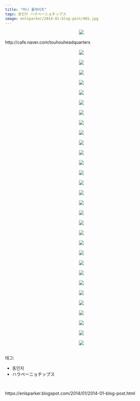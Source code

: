 ```yaml
---
title: "머니 퓰레이트"
tags: 동인지 ハラペーニョチップス
image: enlsparker/2014-01-blog-post/001.jpg
---
```

<div class="article">
<div class="post-body entry-content" id="post-body-2267499034953539585" itemprop="description articleBody">
<div style="text-align: center;">
<a href="//2.bp.blogspot.com/-rRmykznkdeQ/Utq3evHsPTI/AAAAAAAACKc/-3T9yZ-UHnQ/s1600/001.jpg" imageanchor="1" style="margin-left: 1em; margin-right: 1em;"><img border="0" src="{{ site.nasurl }}/enlsparker/2014-01-blog-post/001.jpg"/></a></div>
<br/>
<a name="more"></a>http://cafe.naver.com/touhouheadquarters<br/>
<br/>
<div class="separator" style="clear: both; text-align: center;">
<a href="//1.bp.blogspot.com/-H4aViHPAmZg/Utq3acS8GGI/AAAAAAAACKQ/5wpMXpYsMuI/s1600/002.jpg" imageanchor="1" style="margin-left: 1em; margin-right: 1em;"><img border="0" src="{{ site.nasurl }}/enlsparker/2014-01-blog-post/002.jpg"/></a></div>
<br/>
<div class="separator" style="clear: both; text-align: center;">
<a href="//4.bp.blogspot.com/-O3OdHDY7zi4/Utq31HpqOSI/AAAAAAAACMU/L1UCmMbSgfQ/s1600/02.jpg" imageanchor="1" style="margin-left: 1em; margin-right: 1em;"><img border="0" src="{{ site.nasurl }}/enlsparker/2014-01-blog-post/02.jpg"/></a></div>
<br/>
<div class="separator" style="clear: both; text-align: center;">
<a href="//3.bp.blogspot.com/-TU87LzAtg6M/Utq3Zs5n6fI/AAAAAAAACKM/LQwAJn8b7mg/s1600/003.jpg" imageanchor="1" style="margin-left: 1em; margin-right: 1em;"><img border="0" src="{{ site.nasurl }}/enlsparker/2014-01-blog-post/003.jpg"/></a></div>
<br/>
<div class="separator" style="clear: both; text-align: center;">
<a href="//3.bp.blogspot.com/-ebOcrEOKz4Q/Utq3euFEnJI/AAAAAAAACKg/uCSkGUtHC1c/s1600/004.jpg" imageanchor="1" style="margin-left: 1em; margin-right: 1em;"><img border="0" src="{{ site.nasurl }}/enlsparker/2014-01-blog-post/004.jpg"/></a></div>
<br/>
<div class="separator" style="clear: both; text-align: center;">
<a href="//1.bp.blogspot.com/-vnZmEUuyIK0/Utq3fc6nOUI/AAAAAAAACKo/40gIYIbbBWo/s1600/005.jpg" imageanchor="1" style="margin-left: 1em; margin-right: 1em;"><img border="0" src="{{ site.nasurl }}/enlsparker/2014-01-blog-post/005.jpg"/></a></div>
<br/>
<div class="separator" style="clear: both; text-align: center;">
<a href="//3.bp.blogspot.com/-XQzy-NWhRQw/Utq3isAJ-lI/AAAAAAAACK0/idZdMcb1QyU/s1600/006.jpg" imageanchor="1" style="margin-left: 1em; margin-right: 1em;"><img border="0" src="{{ site.nasurl }}/enlsparker/2014-01-blog-post/006.jpg"/></a></div>
<br/>
<div class="separator" style="clear: both; text-align: center;">
<a href="//1.bp.blogspot.com/-T7YyXKv6rBQ/Utq3jaPXD5I/AAAAAAAACK4/6a2x6GFkpFc/s1600/007.jpg" imageanchor="1" style="margin-left: 1em; margin-right: 1em;"><img border="0" src="{{ site.nasurl }}/enlsparker/2014-01-blog-post/007.jpg"/></a></div>
<br/>
<div class="separator" style="clear: both; text-align: center;">
<a href="//4.bp.blogspot.com/-PlbRFLQL8Xs/Utq3kc1sL0I/AAAAAAAACLE/yK8bk9knDzo/s1600/008.jpg" imageanchor="1" style="margin-left: 1em; margin-right: 1em;"><img border="0" src="{{ site.nasurl }}/enlsparker/2014-01-blog-post/008.jpg"/></a></div>
<br/>
<div class="separator" style="clear: both; text-align: center;">
<a href="//3.bp.blogspot.com/-lDtp9Vkb1eY/Utq3pAfUqNI/AAAAAAAACLM/b-jaq7chqvs/s1600/009.jpg" imageanchor="1" style="margin-left: 1em; margin-right: 1em;"><img border="0" src="{{ site.nasurl }}/enlsparker/2014-01-blog-post/009.jpg"/></a></div>
<br/>
<div class="separator" style="clear: both; text-align: center;">
<a href="//2.bp.blogspot.com/-iABvJ17S0NE/Utq3pV5GcII/AAAAAAAACLU/RVLOtaQVDl0/s1600/010.jpg" imageanchor="1" style="margin-left: 1em; margin-right: 1em;"><img border="0" src="{{ site.nasurl }}/enlsparker/2014-01-blog-post/010.jpg"/></a></div>
<br/>
<div class="separator" style="clear: both; text-align: center;">
<a href="//3.bp.blogspot.com/-f7nXa2OqEN4/Utq3pUogT4I/AAAAAAAACLQ/_DixzWIhEb4/s1600/011.jpg" imageanchor="1" style="margin-left: 1em; margin-right: 1em;"><img border="0" src="{{ site.nasurl }}/enlsparker/2014-01-blog-post/011.jpg"/></a></div>
<br/>
<div class="separator" style="clear: both; text-align: center;">
<a href="//2.bp.blogspot.com/-23XIlAMJXa0/Utq3uXYfkbI/AAAAAAAACLk/9Ny8UD2iqLw/s1600/012.jpg" imageanchor="1" style="margin-left: 1em; margin-right: 1em;"><img border="0" src="{{ site.nasurl }}/enlsparker/2014-01-blog-post/012.jpg"/></a></div>
<br/>
<div class="separator" style="clear: both; text-align: center;">
<a href="//3.bp.blogspot.com/-ec07K6X-heY/Utq3uuUucLI/AAAAAAAACLo/DJ8tnQmQAMY/s1600/013.jpg" imageanchor="1" style="margin-left: 1em; margin-right: 1em;"><img border="0" src="{{ site.nasurl }}/enlsparker/2014-01-blog-post/013.jpg"/></a></div>
<br/>
<div class="separator" style="clear: both; text-align: center;">
<a href="//2.bp.blogspot.com/-jR2PCwfozC8/Utq3uV6ch6I/AAAAAAAACLs/-s5t8JizMeU/s1600/014.jpg" imageanchor="1" style="margin-left: 1em; margin-right: 1em;"><img border="0" src="{{ site.nasurl }}/enlsparker/2014-01-blog-post/014.jpg"/></a></div>
<br/>
<div class="separator" style="clear: both; text-align: center;">
<a href="//3.bp.blogspot.com/-bZy2FRa1t_M/Utq3ywZWFvI/AAAAAAAACL8/XtH_HuGIPAE/s1600/015.jpg" imageanchor="1" style="margin-left: 1em; margin-right: 1em;"><img border="0" src="{{ site.nasurl }}/enlsparker/2014-01-blog-post/015.jpg"/></a></div>
<br/>
<div class="separator" style="clear: both; text-align: center;">
<a href="//3.bp.blogspot.com/-zUhMunnpY8w/Utq3zJwx7GI/AAAAAAAACME/YMtapOlLpY0/s1600/016.jpg" imageanchor="1" style="margin-left: 1em; margin-right: 1em;"><img border="0" src="{{ site.nasurl }}/enlsparker/2014-01-blog-post/016.jpg"/></a></div>
<br/>
<div class="separator" style="clear: both; text-align: center;">
<a href="//2.bp.blogspot.com/-UdUV1_60weY/Utq3zPxNKsI/AAAAAAAACMA/sHRewaRR7hE/s1600/017.jpg" imageanchor="1" style="margin-left: 1em; margin-right: 1em;"><img border="0" src="{{ site.nasurl }}/enlsparker/2014-01-blog-post/017.jpg"/></a></div>
<br/>
<div class="separator" style="clear: both; text-align: center;">
<a href="//3.bp.blogspot.com/-SmWdxHJ6xJc/Utq34I1LzdI/AAAAAAAACMc/0QuqpNKaaVk/s1600/018.jpg" imageanchor="1" style="margin-left: 1em; margin-right: 1em;"><img border="0" src="{{ site.nasurl }}/enlsparker/2014-01-blog-post/018.jpg"/></a></div>
<br/>
<div class="separator" style="clear: both; text-align: center;">
<a href="//1.bp.blogspot.com/-7qrEmTcncKM/Utq34jQWJVI/AAAAAAAACMg/T5IecZurqRc/s1600/019.jpg" imageanchor="1" style="margin-left: 1em; margin-right: 1em;"><img border="0" src="{{ site.nasurl }}/enlsparker/2014-01-blog-post/019.jpg"/></a></div>
<br/>
<div class="separator" style="clear: both; text-align: center;">
<a href="//2.bp.blogspot.com/-_AmdK5MlkaA/Utq3580DMWI/AAAAAAAACMs/afdv_2pUz34/s1600/020.jpg" imageanchor="1" style="margin-left: 1em; margin-right: 1em;"><img border="0" src="{{ site.nasurl }}/enlsparker/2014-01-blog-post/020.jpg"/></a></div>
<br/>
<div class="separator" style="clear: both; text-align: center;">
<a href="//4.bp.blogspot.com/-5hG7zgzZqWE/Utq38Dd_EEI/AAAAAAAACM0/1VMzBwBYZJg/s1600/021.jpg" imageanchor="1" style="margin-left: 1em; margin-right: 1em;"><img border="0" src="{{ site.nasurl }}/enlsparker/2014-01-blog-post/021.jpg"/></a></div>
<br/>
<div class="separator" style="clear: both; text-align: center;">
<a href="//1.bp.blogspot.com/-oa39sz26m4E/Utq39Cs1MPI/AAAAAAAACM8/SvjXJGoPrEI/s1600/022.jpg" imageanchor="1" style="margin-left: 1em; margin-right: 1em;"><img border="0" src="{{ site.nasurl }}/enlsparker/2014-01-blog-post/022.jpg"/></a></div>
<br/>
<div class="separator" style="clear: both; text-align: center;">
<a href="//4.bp.blogspot.com/-BVepCOm8oQA/Utq3-VbQcLI/AAAAAAAACNE/R0uZV1s6YxY/s1600/023.jpg" imageanchor="1" style="margin-left: 1em; margin-right: 1em;"><img border="0" src="{{ site.nasurl }}/enlsparker/2014-01-blog-post/023.jpg"/></a></div>
<br/>
<div class="separator" style="clear: both; text-align: center;">
<a href="//3.bp.blogspot.com/-412d9BpaTdE/Utq3_CQ6e9I/AAAAAAAACNM/RJ9DtiHjY-c/s1600/024.jpg" imageanchor="1" style="margin-left: 1em; margin-right: 1em;"><img border="0" src="{{ site.nasurl }}/enlsparker/2014-01-blog-post/024.jpg"/></a></div>
<br/>
<div class="separator" style="clear: both; text-align: center;">
<a href="//1.bp.blogspot.com/-r37rsSoy8mQ/Utq3_DnN-8I/AAAAAAAACNI/0Xq92iJhjpY/s1600/025.jpg" imageanchor="1" style="margin-left: 1em; margin-right: 1em;"><img border="0" src="{{ site.nasurl }}/enlsparker/2014-01-blog-post/025.jpg"/></a></div>
<br/>
<div class="separator" style="clear: both; text-align: center;">
<a href="//4.bp.blogspot.com/-RgEko14wU5w/Utq3_heCUZI/AAAAAAAACNU/CvORgBm6z1w/s1600/026.jpg" imageanchor="1" style="margin-left: 1em; margin-right: 1em;"><img border="0" src="{{ site.nasurl }}/enlsparker/2014-01-blog-post/026.jpg"/></a></div>
<br/>
<div class="separator" style="clear: both; text-align: center;">
<a href="//4.bp.blogspot.com/-7WLjDA-zhV4/Utq4Bmd4-oI/AAAAAAAACNk/t6thTqkP0IM/s1600/027.jpg" imageanchor="1" style="margin-left: 1em; margin-right: 1em;"><img border="0" src="{{ site.nasurl }}/enlsparker/2014-01-blog-post/027.jpg"/></a></div>
<br/>
<div class="separator" style="clear: both; text-align: center;">
<a href="//4.bp.blogspot.com/-10MPYm4VwIE/Utq4B3PATcI/AAAAAAAACNo/im8s3TDlprM/s1600/028.jpg" imageanchor="1" style="margin-left: 1em; margin-right: 1em;"><img border="0" src="{{ site.nasurl }}/enlsparker/2014-01-blog-post/028.jpg"/></a></div>
<br/>
<div class="separator" style="clear: both; text-align: center;">
<a href="//4.bp.blogspot.com/-jxhQjdGVCsw/Utq4BgaGPII/AAAAAAAACNs/0yjMnVBFclg/s1600/029.jpg" imageanchor="1" style="margin-left: 1em; margin-right: 1em;"><img border="0" src="{{ site.nasurl }}/enlsparker/2014-01-blog-post/029.jpg"/></a></div>
<br/>
<div class="separator" style="clear: both; text-align: center;">
<a href="//3.bp.blogspot.com/-VcpD4-j82_c/Utq4EvsYSvI/AAAAAAAACN8/zD8gdeKkA3c/s1600/030.jpg" imageanchor="1" style="margin-left: 1em; margin-right: 1em;"><img border="0" src="{{ site.nasurl }}/enlsparker/2014-01-blog-post/030.jpg"/></a></div>
<div style="text-align: center;">
<br/></div>
<div style="clear: both;"></div>
</div></div><div class="tagTrail">
<p>태그: </p>
<ul>
<li>동인지</li>
<li>ハラペーニョチップス</li>
</ul>
</div>
<br/>
<p id="refer">https://enlsparker.blogspot.com/2014/01/2014-01-blog-post.html</p>
<br/>
